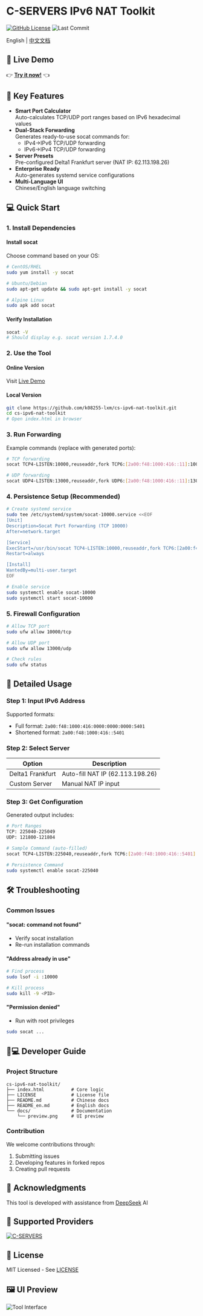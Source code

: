 # C-SERVERS IPv6 NAT Toolkit

[![GitHub License](https://img.shields.io/badge/license-MIT-blue.svg)](LICENSE)
![Last Commit](https://img.shields.io/github/last-commit/k08255-lxm/cs-ipv6-nat-toolkit)

English | [中文文档](README.md)

## 🚀 Live Demo
👉 **[Try it now!](http://cs-ipv6-nat-toolkit.github.pcbbs.net/)** 👈

## 🚀 Key Features
- **Smart Port Calculator**  
  Auto-calculates TCP/UDP port ranges based on IPv6 hexadecimal values
- **Dual-Stack Forwarding**  
  Generates ready-to-use socat commands for:
  - IPv4→IPv6 TCP/UDP forwarding
  - IPv6→IPv4 TCP/UDP forwarding
- **Server Presets**  
  Pre-configured Delta1 Frankfurt server (NAT IP: 62.113.198.26)
- **Enterprise Ready**  
  Auto-generates systemd service configurations
- **Multi-Language UI**  
  Chinese/English language switching

## 💻 Quick Start
### 1. Install Dependencies
#### Install socat
Choose command based on your OS:

```bash
# CentOS/RHEL
sudo yum install -y socat

# Ubuntu/Debian
sudo apt-get update && sudo apt-get install -y socat

# Alpine Linux
sudo apk add socat
```

#### Verify Installation
```bash
socat -V
# Should display e.g. socat version 1.7.4.0
```

### 2. Use the Tool
#### Online Version
Visit [Live Demo](http://cs-ipv6-nat-toolkit.github.pcbbs.net/)

#### Local Version
```bash
git clone https://github.com/k08255-lxm/cs-ipv6-nat-toolkit.git
cd cs-ipv6-nat-toolkit
# Open index.html in browser
```

### 3. Run Forwarding
Example commands (replace with generated ports):
```bash
# TCP forwarding
socat TCP4-LISTEN:10000,reuseaddr,fork TCP6:[2a00:f48:1000:416::11]:10000

# UDP forwarding
socat UDP4-LISTEN:13000,reuseaddr,fork UDP6:[2a00:f48:1000:416::11]:13000
```

### 4. Persistence Setup (Recommended)
```bash
# Create systemd service
sudo tee /etc/systemd/system/socat-10000.service <<EOF
[Unit]
Description=Socat Port Forwarding (TCP 10000)
After=network.target

[Service]
ExecStart=/usr/bin/socat TCP4-LISTEN:10000,reuseaddr,fork TCP6:[2a00:f48:1000:416::11]:10000
Restart=always

[Install]
WantedBy=multi-user.target
EOF

# Enable service
sudo systemctl enable socat-10000
sudo systemctl start socat-10000
```

### 5. Firewall Configuration
```bash
# Allow TCP port
sudo ufw allow 10000/tcp

# Allow UDP port
sudo ufw allow 13000/udp

# Check rules
sudo ufw status
```

## 📘 Detailed Usage
### Step 1: Input IPv6 Address
Supported formats:
- Full format: `2a00:f48:1000:416:0000:0000:0000:5401`
- Shortened format: `2a00:f48:1000:416::5401`

### Step 2: Select Server
| Option | Description |
|--------|-------------|
| Delta1 Frankfurt | Auto-fill NAT IP (62.113.198.26) |
| Custom Server | Manual NAT IP input |

### Step 3: Get Configuration
Generated output includes:
```bash
# Port Ranges
TCP: 225040-225049
UDP: 121800-121804

# Sample Command (auto-filled)
socat TCP4-LISTEN:225040,reuseaddr,fork TCP6:[2a00:f48:1000:416::5401]:225040

# Persistence Command
sudo systemctl enable socat-225040
```

## 🛠️ Troubleshooting
### Common Issues
#### "socat: command not found"
- Verify socat installation
- Re-run installation commands

#### "Address already in use"
```bash
# Find process
sudo lsof -i :10000

# Kill process
sudo kill -9 <PID>
```

#### "Permission denied"
- Run with root privileges
```bash
sudo socat ...
```

## 🧑💻 Developer Guide
### Project Structure
```
cs-ipv6-nat-toolkit/
├── index.html          # Core logic
├── LICENSE             # License file
├── README.md           # Chinese docs
├── README_en.md        # English docs
└── docs/               # Documentation
    └── preview.png     # UI preview
```

### Contribution
We welcome contributions through:
1. Submitting issues
2. Developing features in forked repos
3. Creating pull requests

## 🙏 Acknowledgments
This tool is developed with assistance from [DeepSeek](https://www.deepseek.com) AI

## 🔌 Supported Providers
[![C-SERVERS](https://img.shields.io/badge/Crafted_by_Deepseek-C--SERVERS-blue)](https://c-servers.co.uk)

## 📜 License
MIT Licensed - See [LICENSE](LICENSE)

## 🖼️ UI Preview
![Tool Interface](docs/preview.png)
